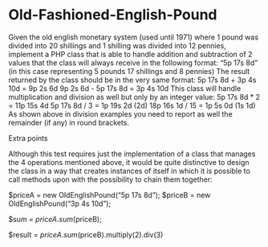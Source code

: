 # Old-Fashioned-English-Pound

Given the old english monetary system (used until 1971) where 1 pound was divided into 20 shillings and 1 shilling was divided into 12 pennies, implement a PHP class that is able to handle addition and subtraction of 2 values that the class will always receive in the following format: “5p 17s 8d” (in this case representing 5 pounds 17 shillings and 8 pennies) 
The result returned by the class should be in the very same format: 
5p 17s 8d + 3p 4s 10d = 9p 2s 6d
9p 2s 6d - 5p 17s 8d = 3p 4s 10d
This class will handle multiplication and division as well but only by an integer value:
5p 17s 8d * 2 = 11p 15s 4d 
5p 17s 8d / 3 = 1p 19s 2d (2d) 18p 16s 1d / 15 = 1p 5s 0d (1s 1d) 
As shown above in division examples you need to report as well the remainder (if any) in round brackets. 

Extra points 

Although this test requires just the implementation of a class that manages the 4 operations mentioned above, it would be quite distinctive to design the class in a way that creates instances of itself in which it is possible to call methods upon with the possibility to chain them together: 

$priceA = new OldEnglishPound(“5p 17s 8d”); $priceB = new OldEnglishPound(“3p 4s 10d”); 

$sum = $priceA.sum($priceB); 

$result = $priceA.sum($priceB).multiply(2).div(3)
